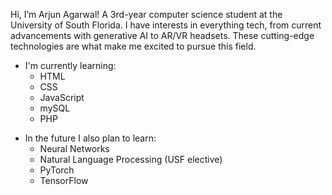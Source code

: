 Hi, I’m Arjun Agarwal! A 3rd-year computer science student at the University of South Florida. I have interests in everything tech, from current advancements with generative AI to AR/VR headsets. These cutting-edge technologies are what make me excited to pursue this field.

- I'm currently learning:
  - HTML
  - CSS
  - JavaScript
  - mySQL
  - PHP
<!-- 
- Classes I'm taking Spring 2024:
  - Analysis of Algorithms
  - Computer Architecture and Lab
  - Natural Language Processing
  - 
-->
- In the future I also plan to learn:
  - Neural Networks
  - Natural Language Processing (USF elective)
  - PyTorch
  - TensorFlow

<!---
aagarwal32/aagarwal32 is a ✨ special ✨ repository because its `README.md` (this file) appears on your GitHub profile.
You can click the Preview link to take a look at your changes.
--->
